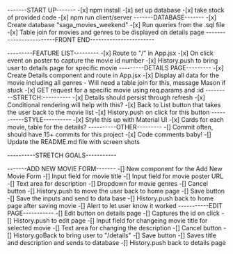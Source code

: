 -------START UP-------
    -[x] npm install
    -[x] set up database
    -[x] take stock of provided code
    -[x] npm run client/server
-------DATABASE-------
    -[x] Create database "saga_movies_weekend"
    -[x] Run queries from the .sql file
    -[x] Table join for movies and genres to be displayed on details page
------------------------FRONT END-----------------------


---------FEATURE LIST---------
    -[x] Route to "/" in App.jsx
    -[x] On click event on poster to capture the movie id number
        -[x] History.push to bring user to details page for specific movie
---------DETAILS PAGE---------
    -[x] Create Details component and route in App.jsx
    -[x] Display all data for the movie including all genres
        - Will need a table join for this, message Mason if stuck
        -[x] GET request for a specific movie using req.params and :id
        ---------STRETCH:----------
            -[x] Details should persist through refresh
                -[x] Conditional rendering will help with this?
    -[x] Back to List button that takes the user back to the movie list
        -[x] History.push on click for this button
-----------STYLE----------
    -[x] Style this up with Material UI
        -[x] Cards for each movie, table for the details?
----------OTHER---------
    -[] Commit often, should have 15+ commits for this project
    -[x] Code comments baby!
    -[] Update the README.md file with screen shots


----------STRETCH GOALS-----------

-------ADD NEW MOVIE FORM-------
    -[] New component for the Add New Movie Form
        -[] Input field for movie title
        -[] Input field for movie poster URL
        -[] Text area for description
        -[] Dropdown for movie genres
        -[] Cancel button
            -[] History.push to move the user back to home page
        -[] Save button
            -[] Save the inputs and send to data base
            -[] History.push back to home page after saving movie
            -[] Alert to let user know it worked
-----------EDIT PAGE-----------
    -[] Edit button on details page
        -[] Captures the id on click
        -[] History.push to edit page
    -[] Input field for changeing movie title for selected movie
    -[] Text area for changing the description
    -[] Cancel button
        -[] History.goBack to bring user to "/details"
    -[] Save button
        -[] Saves title and description and sends to database
        -[] History.push back to details page